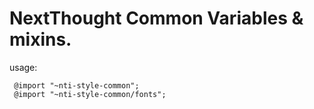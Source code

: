 NextThought Common Variables & mixins.
===

usage:

```
 @import "~nti-style-common";
 @import "~nti-style-common/fonts";
```
